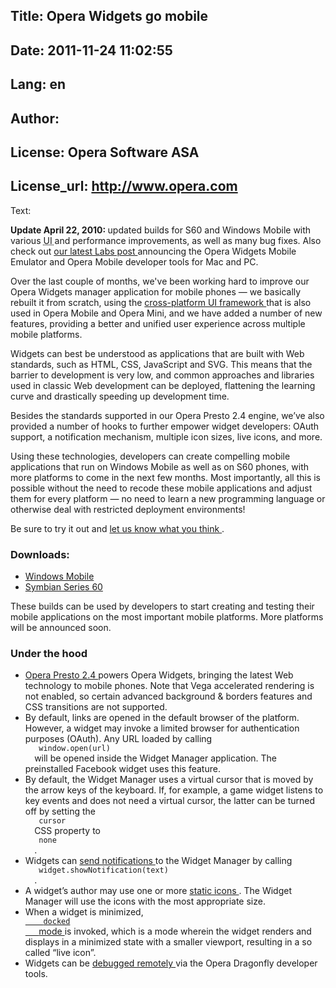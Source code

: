 Title: Opera Widgets go mobile
----
Date: 2011-11-24 11:02:55
----
Lang: en
----
Author: 
----
License: Opera Software ASA
----
License_url: http://www.opera.com
----
Text:

<div id="content">
<p>
 <strong>
  Update April 22, 2010:
 </strong>
 updated builds for S60 and Windows Mobile with various
 <acronym title="user interface">
  UI
 </acronym>
 and performance improvements, as well as many bug fixes. Also check out
 <a href="http://labs.opera.com/news/2010/04/22/">
  our latest Labs post
 </a>
 announcing the Opera Widgets Mobile Emulator and Opera Mobile developer tools for Mac and PC.
</p>
<p>
 Over the last couple of months, we&#39;ve been working hard to improve our Opera Widgets manager application for mobile phones — we basically rebuilt it from scratch, using the
 <a href="http://www.opera.com/press/releases/2009/12/10_2/">
  cross-platform UI framework
 </a>
 that is also used in Opera Mobile and Opera Mini, and we have added a number of new features, providing a better and unified user experience across multiple mobile platforms.
</p>
<p>
 Widgets can best be understood as applications that are built with Web standards, such as HTML, CSS, JavaScript and SVG. This means that the barrier to development is very low, and common approaches and libraries used in classic Web development can be deployed, flattening the learning curve and drastically speeding up development time.
</p>
<p>
 Besides the standards supported in our Opera Presto 2.4 engine, we’ve also provided a number of hooks to further empower widget developers: OAuth support, a notification mechanism, multiple icon sizes, live icons, and more.
</p>
<p>
 Using these technologies, developers can create compelling mobile applications that run on Windows Mobile as well as on S60 phones, with more platforms to come in the next few months. Most importantly, all this is possible without the need to recode these mobile applications and adjust them for every platform — no need to learn a new programming language or otherwise deal with restricted deployment environments!
</p>
<p>
 Be sure to try it out and
 <a href="http://dev.opera.com/forums/forum/15948">
  let us know what you think
 </a>
 .
</p>
<h3>
 Downloads:
</h3>
<ul>
 <li>
  <a href="http://www.opera.com/download/get.pl?sub=++++&amp;amp;id=32824&amp;amp;location=270&amp;amp;nothanks=yes">
   Windows Mobile
  </a>
 </li>
 <li>
  <a href="http://www.opera.com/download/get.pl?sub=++++&amp;amp;id=32825&amp;amp;location=270&amp;amp;nothanks=yes">
   Symbian Series 60
  </a>
 </li>
</ul>
<p>
 These builds can be used by developers to start creating and testing their mobile applications on the most important mobile platforms. More platforms will be announced soon.
</p>
<h3>
 Under the hood
</h3>
<ul>
 <li>
  <a href="http://www.opera.com/docs/specs/presto24/">
   Opera Presto 2.4
  </a>
  powers Opera Widgets, bringing the latest Web technology to mobile phones. Note that Vega accelerated rendering is not enabled, so certain advanced background &amp; borders features and CSS transitions are not supported.
 </li>
 <li>
  By default, links are opened in the default browser of the platform. However, a widget may invoke a limited browser for authentication purposes (OAuth). Any URL loaded by calling
  <code>
   window.open(url)
  </code>
  will be opened inside the Widget Manager application. The preinstalled Facebook widget uses this feature.
 </li>
 <li>
  By default, the Widget Manager uses a virtual cursor that is moved by the arrow keys of the keyboard. If, for example, a game widget listens to key events and does not need a virtual cursor, the latter can be turned off by setting the
  <code>
   cursor
  </code>
  CSS property to
  <code>
   none
  </code>
  .
 </li>
 <li>
  Widgets can
  <a href="http://dev.opera.com/libraries/widgetobject/docs/widget.dml#showNotification">
   send notifications
  </a>
  to the Widget Manager by calling
  <code>
   widget.showNotification(text)
  </code>
  .
 </li>
 <li>
  A widget’s author may use one or more
  <a href="http://dev.opera.com/articles/view/opera-widgets-specification-fourth-ed/#xml_icon">
   static icons
  </a>
  . The Widget Manager will use the icons with the most appropriate size.
 </li>
 <li>
  When a widget is minimized,
  <a href="http://dev.opera.com/articles/view/opera-widgets-specification-fourth-ed/#widget_modes">
   <code>
    docked
   </code>
   mode
  </a>
  is invoked, which is a mode wherein the widget renders and displays in a minimized state with a smaller viewport, resulting in a so called “live icon”.
 </li>
 <li>
  Widgets can be
  <a href="http://dev.opera.com/articles/view/remote-debugging-with-opera-dragonfly/">
   debugged remotely
  </a>
  via the Opera Dragonfly developer tools.
 </li>
</ul>
</div>

